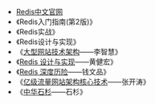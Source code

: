 - [Redis中文官网](https://link.zhihu.com/?target=http%3A//www.redis.cn/)
- 《Redis入门指南(第2版)》
- 《Redis实战》
- 《Redis设计与实现》
- 《[大型网站技术架构](https://link.zhihu.com/?target=https%3A//github.com/doocs/technical-books%23architecture)——李智慧》
- 《[Redis 设计与实现](https://link.zhihu.com/?target=https%3A//github.com/doocs/technical-books%23database)——黄健宏》
- 《[Redis 深度历险](https://link.zhihu.com/?target=https%3A//github.com/doocs/technical-books%23database)——钱文品》
- 《[亿级流量网站架构核心技术](https://link.zhihu.com/?target=https%3A//github.com/doocs/technical-books%23architecture)——张开涛》
- 《[中华石杉](https://link.zhihu.com/?target=https%3A//github.com/doocs/advanced-java)——石杉》